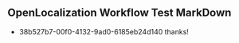 ## OpenLocalization Workflow Test MarkDown
* 38b527b7-00f0-4132-9ad0-6185eb24d140 thanks!

<!--HONumber=Jul16_HO4-->


